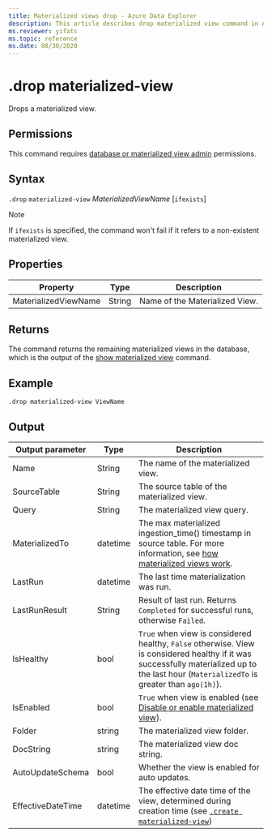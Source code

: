 ```yaml
---
title: Materialized views drop - Azure Data Explorer
description: This article describes drop materialized view command in Azure Data Explorer.
ms.reviewer: yifats
ms.topic: reference
ms.date: 08/30/2020
---
```

# .drop materialized-view 

Drops a materialized view.

## Permissions

This command requires [database or materialized view admin](../access-control/role-based-authorization.md) permissions.

## Syntax

`.drop` `materialized-view` *MaterializedViewName* [`ifexists`]

> [!NOTE]
> If `ifexists` is specified, the command won't fail if it refers to a non-existent materialized view.

## Properties

| Property | Type| Description |
|----------------|-------|-----|
| MaterializedViewName| String| Name of the Materialized View.|

## Returns

The command returns the remaining materialized views in the database, which is the output of the [show materialized view](materialized-view-show-commands.md#show-materialized-view) command.

## Example

```kusto
.drop materialized-view ViewName
```

## Output

|Output parameter |Type |Description
|---|---|---|
|Name  |String |The name of the materialized view.
|SourceTable|String|The source table of the materialized view.
|Query|String|The materialized view query.
|MaterializedTo|datetime|The max materialized ingestion_time() timestamp in source table. For more information, see [how materialized views work](materialized-view-overview.md#how-materialized-views-work).
|LastRun|datetime |The last time materialization was run.
|LastRunResult|String|Result of last run. Returns `Completed` for successful runs, otherwise `Failed`.
|IsHealthy|bool|`True` when view is considered healthy, `False` otherwise. View is considered healthy if it was successfully materialized up to the last hour (`MaterializedTo` is greater than `ago(1h)`).
|IsEnabled|bool|`True` when view is enabled (see [Disable or enable materialized view](materialized-view-enable-disable.md)).
|Folder|string|The materialized view folder.
|DocString|string|The materialized view doc string.
|AutoUpdateSchema|bool|Whether the view is enabled for auto updates.
|EffectiveDateTime|datetime|The effective date time of the view, determined during creation time (see [`.create materialized-view`](materialized-view-create.md#create-materialized-view))
